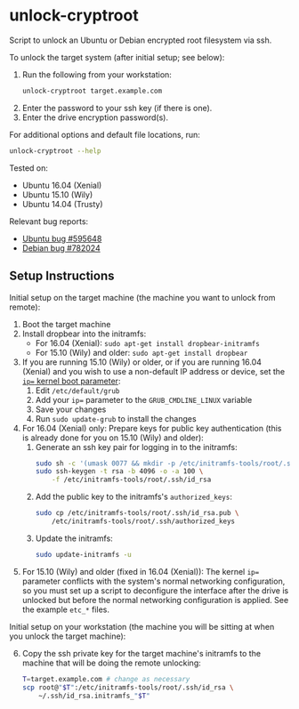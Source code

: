 # unlock-cryptroot

Script to unlock an Ubuntu or Debian encrypted root filesystem via
ssh.

To unlock the target system (after initial setup; see below):
  1. Run the following from your workstation:
     ```sh
     unlock-cryptroot target.example.com
     ```
  2. Enter the password to your ssh key (if there is one).
  3. Enter the drive encryption password(s).

For additional options and default file locations, run:
```sh
unlock-cryptroot --help
```

Tested on:
  * Ubuntu 16.04 (Xenial)
  * Ubuntu 15.10 (Wily)
  * Ubuntu 14.04 (Trusty)

Relevant bug reports:
  * [Ubuntu bug #595648](https://bugs.launchpad.net/bugs/595648)
  * [Debian bug
    #782024](https://bugs.debian.org/cgi-bin/bugreport.cgi?bug=782024)

## Setup Instructions

Initial setup on the target machine (the machine you want to unlock
from remote):

  1. Boot the target machine
  2. Install dropbear into the initramfs:
       * For 16.04 (Xenial): `sudo apt-get install dropbear-initramfs`
       * For 15.10 (Wily) and older: `sudo apt-get install dropbear`
  3. If you are running 15.10 (Wily) or older, or if you are running
     16.04 (Xenial) and you wish to use a non-default IP address or
     device, set the [`ip=` kernel boot
     parameter](https://www.kernel.org/doc/Documentation/filesystems/nfs/nfsroot.txt):
       1. Edit `/etc/default/grub`
       2. Add your `ip=` parameter to the `GRUB_CMDLINE_LINUX` variable
       3. Save your changes
       4. Run `sudo update-grub` to install the changes
  4. For 16.04 (Xenial) only: Prepare keys for public key authentication
     (this is already done for you on 15.10 (Wily) and older):
       1. Generate an ssh key pair for logging in to the initramfs:
          ```sh
          sudo sh -c '(umask 0077 && mkdir -p /etc/initramfs-tools/root/.ssh)'
          sudo ssh-keygen -t rsa -b 4096 -o -a 100 \
              -f /etc/initramfs-tools/root/.ssh/id_rsa
          ```
       2. Add the public key to the initramfs's `authorized_keys`:
          ```sh
          sudo cp /etc/initramfs-tools/root/.ssh/id_rsa.pub \
              /etc/initramfs-tools/root/.ssh/authorized_keys
          ```
       3. Update the initramfs:
          ```sh
          sudo update-initramfs -u
          ```
  5. For 15.10 (Wily) and older (fixed in 16.04 (Xenial)):  The kernel
     `ip=` parameter conflicts with the system's normal networking
     configuration, so you must set up a script to deconfigure the
     interface after the drive is unlocked but before the normal
     networking configuration is applied.  See the example `etc_*`
     files.

Initial setup on your workstation (the machine you will be sitting at
when you unlock the target machine):

  6. Copy the ssh private key for the target machine's initramfs to
     the machine that will be doing the remote unlocking:
     ```sh
     T=target.example.com # change as necessary
     scp root@"$T":/etc/initramfs-tools/root/.ssh/id_rsa \
         ~/.ssh/id_rsa.initramfs_"$T"
     ```
